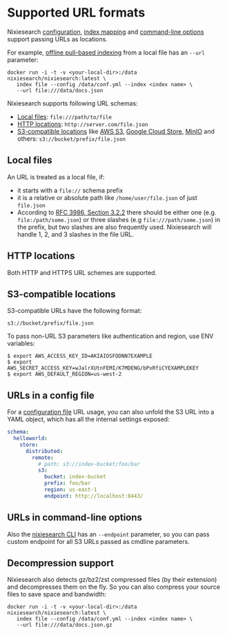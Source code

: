 # Supported URL formats 

Nixiesearch [configuration](config.md), [index mapping](../features/indexing/mapping.md) and [command-line options](cli/index.md) support passing URLs as locations.

For example, [offline pull-based indexing](cli/index.md#offline-indexing) from a local file has an `--url` parameter:

```shell
docker run -i -t -v <your-local-dir>:/data nixiesearch/nixiesearch:latest \
   index file --config /data/conf.yml --index <index name> \
   --url file:///data/docs.json
```

Nixiesearch supports following URL schemas:

* [Local files](#local-files): `file:///path/to/file`
* [HTTP locations](#http-locations): `http://server.com/file.json`
* [S3-compatible locations](#s3-compatible-locations) like [AWS S3](https://aws.amazon.com/s3/), [Google Cloud Store](https://cloud.google.com/storage?hl=en), [MinIO](https://min.io/) and others: `s3://bucket/prefix/file.json`

## Local files

An URL is treated as a local file, if:
* it starts with a `file://` schema prefix
* it is a relative or absolute path like `/home/user/file.json` of just `file.json`
* According to [RFC 3986, Section 3.2.2](https://datatracker.ietf.org/doc/html/rfc3986) there should be either one (e.g. `file:/path/some.json`) or three slashes (e.g `file:///path/some.json`) in the prefix, but two slashes are also frequently used. Nixiesearch will handle 1, 2, and 3 slashes in the file URL.

## HTTP locations

Both HTTP and HTTPS URL schemes are supported.

## S3-compatible locations

S3-compatible URLs have the following format:

`s3://bucket/prefix/file.json`

To pass non-URL S3 parameters like authentication and region, use ENV variables:

```shell
$ export AWS_ACCESS_KEY_ID=AKIAIOSFODNN7EXAMPLE
$ export AWS_SECRET_ACCESS_KEY=wJalrXUtnFEMI/K7MDENG/bPxRfiCYEXAMPLEKEY
$ export AWS_DEFAULT_REGION=us-west-2
```

## URLs in a config file

For a [configuration file](config.md) URL usage, you can also unfold the S3 URL into a YAML object, which has all the internal settings exposed:

```yaml
schema:
  helloworld:
    store:
      distributed:
        remote:
          # path: s3://index-bucket/foo/bar
          s3:
            bucket: index-bucket
            prefix: foo/bar
            region: us-east-1
            endpoint: http://localhost:8443/
```

## URLs in command-line options

Also the [nixiesearch CLI](cli/index.md) has an `--endpoint` parameter, so you can pass custom endpoint for all S3 URLs passed as cmdline parameters.

## Decompression support

Nixiesearch also detects gz/bz2/zst compressed files (by their extension) and decompresses them on the fly. So you can also compress your source files to save space and bandwidth:

```shell
docker run -i -t -v <your-local-dir>:/data nixiesearch/nixiesearch:latest \
   index file --config /data/conf.yml --index <index name> \
   --url file:///data/docs.json.gz
```
